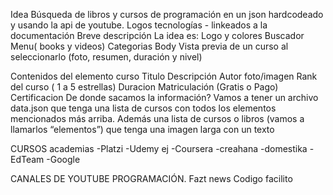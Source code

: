 Idea
Búsqueda de libros y cursos de programación en un json hardcodeado y usando la api de youtube.
Logos tecnologías - linkeados a la documentación
Breve descripción
La idea es:
Logo y colores
Buscador
Menu( books y videos)
Categorias
Body 
Vista previa de un curso al seleccionarlo (foto, resumen, duración y nivel)

Contenidos del elemento curso
Titulo
Descripción
Autor
foto/imagen
Rank del curso ( 1 a 5 estrellas)
Duracion
Matriculación (Gratis o Pago)
Certificacion 
De donde sacamos la información?
Vamos a tener un archivo data.json que tenga una lista de cursos con todos los elementos mencionados más arriba. Además una lista de cursos o libros (vamos a llamarlos “elementos”) que tenga una imagen larga con un texto

CURSOS academias
-Platzi 
-Udemy ej
-Coursera
-creahana
-domestika 
-EdTeam
-Google  


CANALES DE YOUTUBE PROGRAMACIÓN.
Fazt news
Codigo facilito
